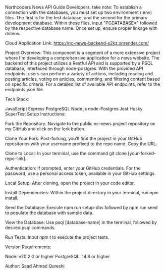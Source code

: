 Northcoders News API Guide
Developers, take note: To establish a connection with the databases, you must set up two environment (.env) files. The first is for the test database, and the second for the primary development database. Within these files, input "PGDATABASE=" followed by the respective database name. Once set up, ensure proper linkage with dotenv.

Cloud Application Link:
https://nc-news-backend-s2kz.onrender.com/

Project Overview:
This component is a segment of a more extensive project where I'm developing a comprehensive application for a news website. The backend of this project utilizes a Restful API and is supported by a PSQL database, interfaced through node-postgres. With the provided API endpoints, users can perform a variety of actions, including reading and posting articles, voting on articles, commenting, and filtering content based on specific criteria. For a detailed list of available API endpoints, refer to the endpoints.json file.

Tech Stack:

JavaScript
Express
PostgreSQL
Node.js
node-Postgres
Jest
Husky
SuperTest
Setup Instructions:

Fork the Repository: Navigate to the public nc-news project repository on my GitHub and click on the fork button.

Clone Your Fork: Post-forking, you'll find the project in your GitHub repositories with your username prefixed to the repo name. Copy the URL.

Clone to Local: In your terminal, use the command git clone [your-forked-repo-link].

Authentication: If prompted, enter your GitHub credentials. For the password, use a personal access token, available in your GitHub settings.

Local Setup: After cloning, open the project in your code editor.

Install Dependencies: Within the project directory in your terminal, run npm install.

Seed the Database: Execute npm run setup-dbs followed by npm run seed to populate the database with sample data.

View the Database: Use psql [database-name] in the terminal, followed by desired psql commands.

Run Tests: Input npm t to execute the project tests.

Version Requirements:

Node: v20.2.0 or higher
PostgreSQL: 14.8 or higher

Author: Saad Ahmad Qureshi